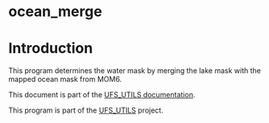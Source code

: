 
# ocean_merge

# Introduction

This program determines the water mask by merging the lake
mask with the mapped ocean mask from MOM6.

This document is part of the <a href="../index.html">UFS_UTILS
documentation</a>.

This program is part of the
[UFS_UTILS](https://github.com/ufs-community/UFS_UTILS) project.
